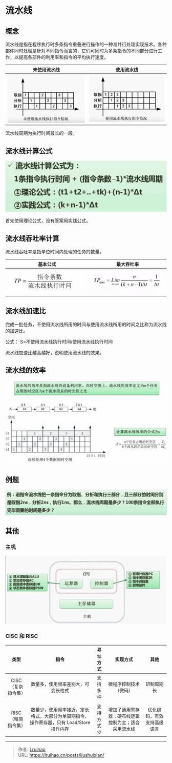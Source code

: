 # 流水线


## 概念

流水线是指在程序执行时多条指令重叠进行操作的一种准并行处理实现技术。各种部件同时处理是针对不同指令而言的，它们可同时为多条指令的不同部分进行工作，以提高各部件的利用率和指令的平均执行速度。

|未使用流水线|使用流水线|
|:-:|:-:|
|![](images/未使用.png)|![](images/使用.png)|

流水线周期为执行时间最长的一段。

## 流水线计算公式
![](images/公式.png)

首先使用理论公式，没有答案用实践公式。

## 流水线吞吐率计算
流水线吞吐率是指单位时间内处理的任务的数量。

|基本公式|最大吞吐率|
|:-:|:-:|
|![](images/1.png)|![](images/max.png)|

## 流水线加速比
完成一批任务，不使用流水线所用的时间与使用流水线所用的时间之比称为流水线的加速比。

公式： S=不使用流水线执行时间/使用流水线执行时间

流水线加速比越高越好，说明使用流水线的效果。

## 流水线的效率

![](images/效率.png)

## 例题
![](images/例题.png)

## 其他
### 主机
![](images/主机.png)
### CISC 和 RISC

|类型|指令|寻址方式|实现方式|其他|
|:-:|:-:|:-:|:-:|:-:|
|CISC（复杂指令集）|数量多，使用频率差别大，可变长格式|支持多种|微程序控制技术（微码）|研制周期长|
||||||
|RISC（精简指令集）|数量少，使用频率接近，定长格式，大部分为单周期指令，操作寄存器，只有 Load/Store 操作内存|支持方式少|增加了通用寄存器；硬布线逻辑控制为主；适合采用流水线|优化编码，有效支持高级语言|

---

> 作者: [Lruihao](https://github.com/Lruihao)  
> URL: https://lruihao.cn/posts/liushuixian/  


